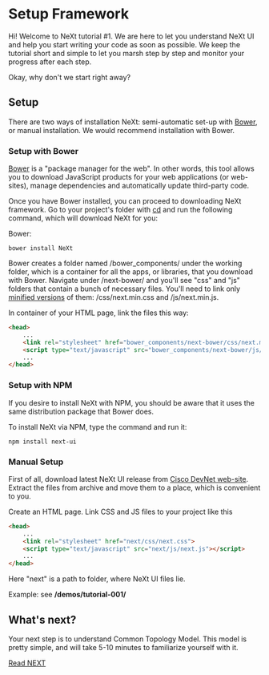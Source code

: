 # Setup Framework
Hi! Welcome to NeXt tutorial #1. We are here to let you understand NeXt UI and help you start writing your code as soon as possible. We keep the tutorial short and simple to let you marsh step by step and monitor your progress after each step.

Okay, why don't we start right away?

## Setup
There are two ways of installation NeXt: semi-automatic set-up with [Bower](http://bower.io/), or manual installation. We would recommend installation with Bower.

### Setup with Bower
[Bower](http://bower.io/) is a "package manager for the web". In other words, this tool allows you to download JavaScript products for your web applications (or web-sites), manage dependencies and automatically update third-party code. 

Once you have Bower installed, you can proceed to downloading NeXt framework. Go to your project's folder with [cd](https://en.wikipedia.org/wiki/Cd_(command)) and run the following command, which will download NeXt for you:

Bower:

```
bower install NeXt
```

Bower creates a folder named /bower_components/ under the working folder, which is a container for all the apps, or libraries, that you download with Bower. Navigate under /next-bower/ and you'll see "css" and "js" folders that contain a bunch of necessary files. You'll need to link only [minified versions](https://en.wikipedia.org/wiki/Minification_(programming)) of them: /css/next.min.css and /js/next.min.js.

In <head> container of your HTML page, link the files this way:

```HTML
<head>
    ...
    <link rel="stylesheet" href="bower_components/next-bower/css/next.min.css">
    <script type="text/javascript" src="bower_components/next-bower/js/next.min.js"></script>
    ...
</head>
```

### Setup with NPM
If you desire to install NeXt with NPM, you should be aware that it uses the same distribution package that Bower does.

To install NeXt via NPM, type the command and run it:

```
npm install next-ui
```

### Manual Setup
First of all, download latest NeXt UI release from [Cisco DevNet web-site](https://developer.cisco.com/site/neXt/). Extract the files from archive and move them to a place, which is convenient to you. 

Create an HTML page. Link CSS and JS files to your project like this

```HTML
<head>
    ...
    <link rel="stylesheet" href="next/css/next.css">
    <script type="text/javascript" src="next/js/next.js"></script>
    ...
</head>
```

Here "next" is a path to folder, where NeXt UI files lie.

Example: see **/demos/tutorial-001/**

## What's next?
Your next step is to understand Common Topology Model. This model is pretty simple, and will take 5-10 minutes to familiarize yourself with it.

[Read NEXT](./tutorial-002.md)
